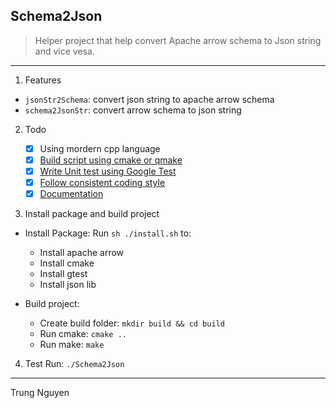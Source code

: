 ## Schema2Json

> Helper project that help convert Apache arrow schema to Json string and vice vesa. 

----------------

1. Features
  - `jsonStr2Schema`: convert json string to apache arrow schema
  - `schema2JsonStr`: convert arrow schema to json string 

2. Todo

	- [x] Using mordern cpp language
	- [x] [Build script using cmake or qmake](./CMakeLists.txt)
	- [x] [Write Unit test using Google Test](./test)
	- [x] [Follow consistent coding style](./coding-styles)
	- [x] [Documentation](./doc)

3. Install package and build project
- Install Package: 
	Run `sh ./install.sh` to:
	- Install apache arrow 
	- Install cmake 
	- Install gtest
	- Install json lib

- Build project: 
	- Create build folder: `mkdir build && cd build` 
	- Run cmake:  `cmake ..`
	- Run make: `make`

4. Test 
	Run: `./Schema2Json`


----------------------
Trung Nguyen
    
